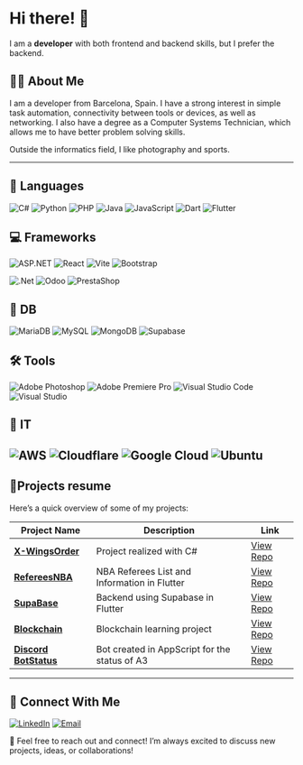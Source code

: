 # Hi there! 👋
I am a **developer** with both frontend and backend skills, but I prefer the backend.
## 👨‍💻 About Me

I am a developer from Barcelona, Spain. I have a strong interest in simple task automation, connectivity between tools or devices, as well as networking.
I also have a degree as a Computer Systems Technician, which allows me to have better problem solving skills.

Outside the informatics field, I like photography and sports.

---

## 🚀 Languages
![C#](https://img.shields.io/badge/c%23-%23239120.svg?style=for-the-badge&logo=csharp&logoColor=white)
![Python](https://img.shields.io/badge/python-3670A0?style=for-the-badge&logo=python&logoColor=ffdd54)
![PHP](https://img.shields.io/badge/php-%23777BB4.svg?style=for-the-badge&logo=php&logoColor=white)
![Java](https://img.shields.io/badge/java-%23ED8B00.svg?style=for-the-badge&logo=openjdk&logoColor=white)
![JavaScript](https://img.shields.io/badge/javascript-%23323330.svg?style=for-the-badge&logo=javascript&logoColor=%23F7DF1E)
![Dart](https://img.shields.io/badge/dart-%230175C2.svg?style=for-the-badge&logo=dart&logoColor=white)
![Flutter](https://img.shields.io/badge/Flutter-%2302569B.svg?style=for-the-badge&logo=Flutter&logoColor=white)

## 💻 Frameworks
![ASP.NET](https://img.shields.io/badge/ASP.NET-5C2D91?style=for-the-badge&logo=dotnet&logoColor=white)
![React](https://img.shields.io/badge/React-61DAFB?style=for-the-badge&logo=react&logoColor=black)
![Vite](https://img.shields.io/badge/Vite-646CFF?style=for-the-badge&logo=vite&logoColor=white)
![Bootstrap](https://img.shields.io/badge/Bootstrap-7952B3?style=for-the-badge&logo=bootstrap&logoColor=white)

![.Net](https://img.shields.io/badge/.NET-5C2D91?style=for-the-badge&logo=.net&logoColor=white)
![Odoo](https://img.shields.io/badge/Odoo-DD0031?style=for-the-badge&logo=Odoo&logoColor=white)
![PrestaShop](https://img.shields.io/badge/PrestaShop-%234ea94b.svg?style=for-the-badge&logo=PrestaShop&logoColor=white)
## 💾 DB
![MariaDB](https://img.shields.io/badge/MariaDB-003545?style=for-the-badge&logo=mariadb&logoColor=white)
![MySQL](https://img.shields.io/badge/mysql-4479A1.svg?style=for-the-badge&logo=mysql&logoColor=white)
![MongoDB](https://img.shields.io/badge/MongoDB-%234ea94b.svg?style=for-the-badge&logo=mongodb&logoColor=white)
![Supabase](https://img.shields.io/badge/Supabase-3ECF8E?style=for-the-badge&logo=supabase&logoColor=white)

## 🛠️ Tools
![Adobe Photoshop](https://img.shields.io/badge/adobe%20photoshop-%2331A8FF.svg?style=for-the-badge&logo=adobe%20photoshop&logoColor=white)
![Adobe Premiere Pro](https://img.shields.io/badge/Adobe%20Premiere%20Pro-9999FF.svg?style=for-the-badge&logo=Adobe%20Premiere%20Pro&logoColor=white)
![Visual Studio Code](https://img.shields.io/badge/Visual%20Studio%20Code-0078d7.svg?style=for-the-badge&logo=visual-studio-code&logoColor=white)
![Visual Studio](https://img.shields.io/badge/Visual%20Studio-5C2D91.svg?style=for-the-badge&logo=visual-studio&logoColor=white)

## 📡 IT
![AWS](https://img.shields.io/badge/AWS-%23FF9900.svg?style=for-the-badge&logo=amazon-aws&logoColor=white)
![Cloudflare](https://img.shields.io/badge/Cloudflare-F38020?style=for-the-badge&logo=Cloudflare&logoColor=white)
![Google Cloud](https://img.shields.io/badge/GoogleCloud-%234285F4.svg?style=for-the-badge&logo=google-cloud&logoColor=white)
![Ubuntu](https://img.shields.io/badge/Ubuntu-E95420?style=for-the-badge&logo=ubuntu&logoColor=white)
---
## 📝Projects resume
Here’s a quick overview of some of my projects:

| Project Name             | Description                                    | Link                       |
|--------------------------|------------------------------------------------|----------------------------|
| **[X-WingsOrder](#)**           | Project realized with C#             | [View Repo](https://github.com/mferrod/42enjoyer/tree/main/libft](https://github.com/NoUserFounded/X-WingsOrder))             |
| **[RefereesNBA](#)**       |NBA Referees List and Information in Flutter                 | [View Repo](https://github.com/NoUserFounded/RefereesNBA_API)             |
| **[SupaBase](#)**   | Backend using Supabase in Flutter         | [View Repo](https://github.com/NoUserFounded/supabase_app)             |
| **[Blockchain](#)**     | Blockchain learning project        | [View Repo](https://github.com/NoUserFounded/VerificacioBlockchain)             |
| **[Discord BotStatus](#)**       | Bot created in AppScript for the status of A3           | [View Repo](https://github.com/mferrod/42enjoyer/tree/main/push_swap](https://github.com/NoUserFounded/BotStatus))             |
---
## 🤝 Connect With Me
<a href="https://www.linkedin.com/in/eric-sanclimens-tarruella/"><img alt="LinkedIn" src="https://img.shields.io/badge/LinkedIn-Eric%20Sanclimens-blue?style=flat-square&logo=linkedin"></a>
<a href="ericsancli@gmail.com"><img alt="Email" src="https://img.shields.io/badge/Gmail-ericsancli@gmail.com-blue?style=flat-square&logo=gmail"></a>  

💬 Feel free to reach out and connect! I’m always excited to discuss new projects, ideas, or collaborations!
